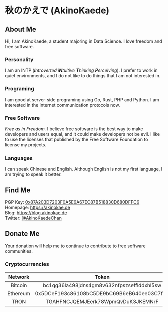 # 秋のかえで (AkinoKaede)

## About Me

Hi, I am AkinoKaede, a student majoring in Data Science. I love freedom and free software.

### Personality

I am an INTP (***I**ntroverted* *i**N**tuitive* ***T**hinking* ***P**erceiving*). I prefer to work in quiet environments, and I do not like to do things that I am not interested in.

### Programing

I am good at server-side programing using Go, Rust, PHP and Python. I am interested in the Internet communication protocols now.

### Free Software

*Free as in Freedom.* I believe free software is the best way to make developers and users equal, and it could make developers not be evil. I like to use the licenses that published by the Free Software Foundation to license my projects.

### Languages

I can speak Chinese and English. Although English is not my first language, I am trying to speak it better.

## Find Me

PGP Key: [0x87A203D7203F0A5E6A67EC87B518830D680DFFC6](https://keys.openpgp.org/vks/v1/by-fingerprint/87A203D7203F0A5E6A67EC87B518830D680DFFC6)  
Homepage: <https://akinokae.de>  
Blog: <https://blog.akinokae.de>  
Twitter: [@AkinoKaedeChan](https://twitter.com/AkinoKaedeChan)  

## Donate Me

Your donation will help me to continue to contribute to free software communities.

### Cryptocurrencies

| Network  |                   Token                    |
| :------: | :----------------------------------------: |
| Bitcoin  | bc1qg36la498jdns4gm8v632nfpszsefflddxhl5sw |
| Ethereum | 0x5DCeF193c86108bC5DE9bC69B6eB640ee03C7f55 |
|   TRON   |     TGAHFNCJQEMJEerk78WpmQvDuK3JKEMNrF     |

